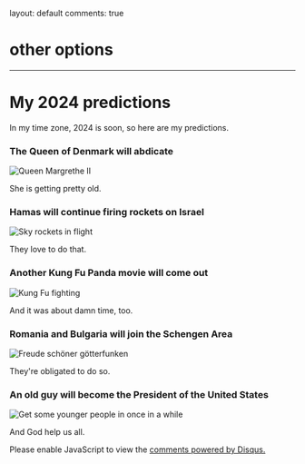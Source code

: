 layout: default
comments: true
# other options
---

# My 2024 predictions

In my time zone, 2024 is soon, so here are my predictions.

### The Queen of Denmark will abdicate

![Queen Margrethe II](https://e3.365dm.com/23/12/768x432/skynews-queen-margrethe-ii_6408577.jpg)

She is getting pretty old.

### Hamas will continue firing rockets on Israel

![Sky rockets in flight](https://www.al-monitor.com/sites/default/files/styles/article_header/public/2021-05/GettyImages-1232873479.jpg?h=a5ae579a&itok=FujWiZ2q)

They love to do that.

### Another Kung Fu Panda movie will come out

![Kung Fu fighting](https://www.syfy.com/sites/syfy/files/2023/12/kung-fu-panda-4.jpg)

And it was about damn time, too.

### Romania and Bulgaria will join the Schengen Area

![Freude schöner götterfunken](https://www.schengenvisainfo.com/wp-content/uploads/2016/04/Romania-and-Bulgaria-Qualify-to-Join-Schengen-Area.jpg)

They're obligated to do so.

### An old guy will become the President of the United States

![Get some younger people in once in a while](https://i.abcnewsfe.com/a/26df468c-62f6-4dee-86dd-f25b49c1e34f/biden-trump-gty-lv-231206_1701894589236_hpMain_16x9.jpg)

And God help us all.

<div id="disqus_thread"></div>
<script>
    /**
    *  RECOMMENDED CONFIGURATION VARIABLES: EDIT AND UNCOMMENT THE SECTION BELOW TO INSERT DYNAMIC VALUES FROM YOUR PLATFORM OR CMS.
    *  LEARN WHY DEFINING THESE VARIABLES IS IMPORTANT: https://disqus.com/admin/universalcode/#configuration-variables    */
    /*
    var disqus_config = function () {
    this.page.url = PAGE_URL;  // Replace PAGE_URL with your page's canonical URL variable
    this.page.identifier = PAGE_IDENTIFIER; // Replace PAGE_IDENTIFIER with your page's unique identifier variable
    };
    */
    (function() { // DON'T EDIT BELOW THIS LINE
    var d = document, s = d.createElement('script');
    s.src = 'https://thatocelot.disqus.com/embed.js';
    s.setAttribute('data-timestamp', +new Date());
    (d.head || d.body).appendChild(s);
    })();
</script>
<noscript>Please enable JavaScript to view the <a href="https://disqus.com/?ref_noscript">comments powered by Disqus.</a></noscript>